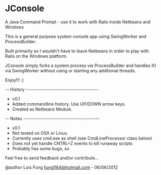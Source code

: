 JConsole
========

A Java Command Prompt - use it to work with Rails inside Netbeans and Windows

This is a general purpose system console app using SwingWorker and
ProcessBuilder.

Built primarily so I wouldn't have to leave Netbeans in order
to play with Rails on the Windows platform.

JConsole simply forks a system process via ProcessBuilder and handles IO via
SwingWorker without using or starting any additional threads. 
 
Enjoy!!! :)

-- History -------------------------------------
 - v0.1 
  - Added commandline history. Use UP/DOWN arrow keys. 
  - Created as Netbeans Module.

-- Notes ---------------------------------------
 - v0.1
  - Not tested on OSX or Linux. 
  - Currently uses cmd.exe as shell (see CmdLineProcessor class below) 
  - Does not yet handle CNTRL+Z events to kill runaway scripts
  - Probably has some bugs, so


Feel free to send feedback and/or contribute...


@author Luis Fung <fungl164@hotmail.com> - 06/06/2012
